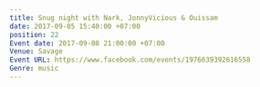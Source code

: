 ```yaml
---
title: Snug night with Nark, JonnyVicious & Ouissam
date: 2017-09-05 15:40:00 +07:00
position: 22
Event date: 2017-09-08 21:00:00 +07:00
Venue: Savage
Event URL: https://www.facebook.com/events/1976639392616558
Genre: music
---
```


